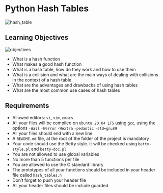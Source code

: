 # Python Hash Tables
![hash_table](https://miro.medium.com/max/720/0*i3HysiKfYzXkOth6.png)

## Learning Objectives
![objectives](https://courses.dcs.wisc.edu/design-teaching/PlanDesign_Fall2016/2-Online-Course-Design/2_Learning-Objectives-Alignment/images/objective-puzzle.JPG)
* What is a hash function
* What makes a good hash function
* What is a hash table, how do they work and how to use them
* What is a collision and what are the main ways of dealing with collisions in the context of a hash table
* What are the advantages and drawbacks of using hash tables
* What are the most common use cases of hash tables

## Requirements
* Allowed editors: `vi`, `vim`, `emacs`
* All your files will be compiled on `Ubuntu 20.04 LTS` using `gcc`, using the options `-Wall` `-Werror` `-Wextra` `-pedantic` `-std=gnu89`
* All your files should end with a new line
* A `README.md` file, at the root of the folder of the project is mandatory
* Your code should use the Betty style. It will be checked using `betty-style.pl` and `betty-doc.pl`
* You are not allowed to use global variables
* No more than 5 functions per file
* You are allowed to use the C standard library
* The prototypes of all your functions should be included in your header file called `hash_tables.h`
* Don’t forget to push your header file
* All your header files should be include guarded
